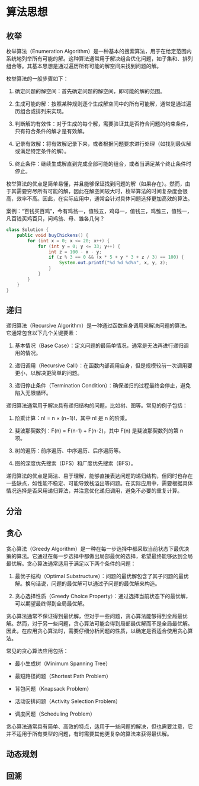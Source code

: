 # 算法思想

## 枚举

枚举算法（Enumeration Algorithm）是一种基本的搜索算法，用于在给定范围内系统地列举所有可能的解。这种算法通常用于解决组合优化问题，如子集和、排列组合等。其基本思想是通过遍历所有可能的解空间来找到问题的解。

枚举算法的一般步骤如下：

1. 确定问题的解空间：首先确定问题的解空间，即可能的解的范围。

2. 生成可能的解：按照某种规则逐个生成解空间中的所有可能解，通常是通过遍历组合或排列来实现。

3. 判断解的有效性：对于生成的每个解，需要验证其是否符合问题的约束条件，只有符合条件的解才是有效解。

4. 记录有效解：将有效解记录下来，或者根据问题要求进行处理（如找到最优解或满足特定条件的解）。

5. 终止条件：继续生成解直到完成全部可能的组合，或者当满足某个终止条件时停止。

枚举算法的优点是简单易懂，并且能够保证找到问题的解（如果存在）。然而，由于其需要穷尽所有可能的解，因此在解空间较大时，枚举算法的时间复杂度会很高，效率不高。因此，在实际应用中，通常会针对具体问题选择更加高效的算法。

案例：“百钱买百鸡”，今有鸡翁一，值钱五，鸡母一，值钱三，鸡雏三，值钱一，凡百钱买鸡百只，问鸡翁、母、雏各几何？

```java
class Solution {
    public void buyChickens() {
        for (int x = 0; x <= 20; x++) {
            for (int y = 0; y <= 33; y++) {
                int z = 100 - x - y;
                if (z % 3 == 0 && (x * 5 + y * 3 + z / 3) == 100) {
                    System.out.printf("%d %d %d%n", x, y, z);
                }
            }
        }
    }
}
```

## 递归

递归算法（Recursive Algorithm）是一种通过函数自身调用来解决问题的算法。它通常包含以下几个关键要素：

1. 基本情况（Base Case）：定义问题的最简单情况，通常是无法再进行递归调用的情况。

2. 递归调用（Recursive Call）：在函数内部调用自身，但是规模较前一次调用要更小，以解决更简单的问题。

3. 递归停止条件（Termination Condition）：确保递归的过程最终会停止，避免陷入无限循环。

递归算法通常用于解决具有递归结构的问题，比如树、图等。常见的例子包括：

1. 阶乘计算：n! = n × (n−1)!，其中 n! 是 n 的阶乘。

2. 斐波那契数列：F(n) = F(n-1) + F(n-2)，其中 F(n) 是斐波那契数列的第 n 项。

3. 树的遍历：前序遍历、中序遍历、后序遍历等。

4. 图的深度优先搜索（DFS）和广度优先搜索（BFS）。

递归算法的优点是简洁、易于理解，能够直接表达问题的递归结构，但同时也存在一些缺点，如性能不稳定、可能导致栈溢出等问题。在实际应用中，需要根据具体情况选择是否采用递归算法，并注意优化递归调用，避免不必要的重复计算。

## 分治

## 贪心

贪心算法（Greedy Algorithm）是一种在每一步选择中都采取当前状态下最优决策的算法。它通过在每一步选择中都做出局部最优的选择，希望最终能够达到全局最优解。贪心算法通常适用于满足以下两个条件的问题：

1. 最优子结构（Optimal Substructure）：问题的最优解包含了其子问题的最优解。换句话说，问题的最优解可以通过子问题的最优解来构造。

2. 贪心选择性质（Greedy Choice Property）：通过选择当前状态下的最优解，可以期望最终得到全局最优解。

贪心算法通常不保证得到最优解，但对于一些问题，贪心算法能够得到全局最优解。然而，对于另一些问题，贪心算法可能会得到局部最优解而不是全局最优解。因此，在应用贪心算法时，需要仔细分析问题的性质，以确定是否适合使用贪心算法。

常见的贪心算法应用包括：

- 最小生成树（Minimum Spanning Tree）

- 最短路径问题（Shortest Path Problem）

- 背包问题（Knapsack Problem）

- 活动安排问题（Activity Selection Problem）

- 调度问题（Scheduling Problem）

贪心算法通常具有简单、高效的特点，适用于一些问题的解决，但也需要注意，它并不适用于所有类型的问题，有时需要其他更复杂的算法来获得最优解。

## 动态规划

## 回溯
